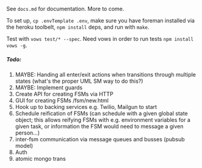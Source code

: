 See `docs.md` for documentation. More to come. 

To set up, `cp .envTemplate .env`, make sure you have foreman installed via the heroku toolbelt, `npm install` deps, and run with `make`.

Test with `vows test/* --spec`. Need vows in order to run tests `npm install vows -g`.

##### Todo: 

1. MAYBE: Handing all enter/exit actions when transitions through multiple states (what's the proper UML SM way to do this?)
1. MAYBE: Implement guards
1. Create API for creating FSMs via HTTP
1. GUI for creating FSMs /fsm/new.html 
1. Hook up to backing services e.g. Twilio, Mailgun to start
1. Schedule reification of FSMs (can schedule with a given global state object; this
   allows reifying FSMs with e.g. environment variables for a given task, or information
   the FSM would need to message a given person...)
1. inter-fsm communication via message queues and busses (pubsub model)
1. Auth
1. atomic mongo trans
